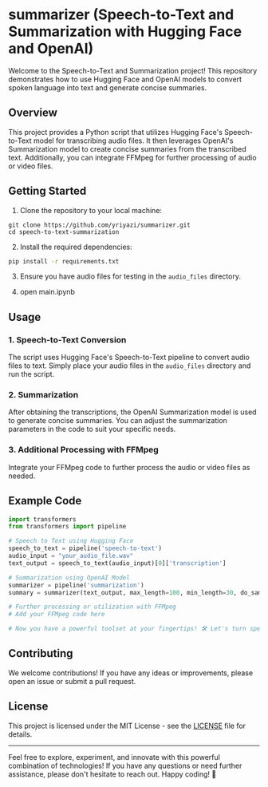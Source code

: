 # summarizer (Speech-to-Text and Summarization with Hugging Face and OpenAI)

Welcome to the Speech-to-Text and Summarization project! This repository demonstrates how to use Hugging Face and OpenAI models to convert spoken language into text and generate concise summaries.

## Overview

This project provides a Python script that utilizes Hugging Face's Speech-to-Text model for transcribing audio files. It then leverages OpenAI's Summarization model to create concise summaries from the transcribed text. Additionally, you can integrate FFMpeg for further processing of audio or video files.

## Getting Started

1. Clone the repository to your local machine:

```
git clone https://github.com/yriyazi/summarizer.git
cd speech-to-text-summarization
```

2. Install the required dependencies:

```bash
pip install -r requirements.txt
```

3. Ensure you have audio files for testing in the `audio_files` directory.

4. open main.ipynb



## Usage

### 1. Speech-to-Text Conversion

The script uses Hugging Face's Speech-to-Text pipeline to convert audio files to text. Simply place your audio files in the `audio_files` directory and run the script.

### 2. Summarization

After obtaining the transcriptions, the OpenAI Summarization model is used to generate concise summaries. You can adjust the summarization parameters in the code to suit your specific needs.

### 3. Additional Processing with FFMpeg

Integrate your FFMpeg code to further process the audio or video files as needed.

## Example Code

```python
import transformers
from transformers import pipeline

# Speech to Text using Hugging Face
speech_to_text = pipeline('speech-to-text')
audio_input = "your_audio_file.wav"
text_output = speech_to_text(audio_input)[0]['transcription']

# Summarization using OpenAI Model
summarizer = pipeline('summarization')
summary = summarizer(text_output, max_length=100, min_length=30, do_sample=False)[0]['summary_text']

# Further processing or utilization with FFMpeg
# Add your FFMpeg code here

# Now you have a powerful toolset at your fingertips! 🛠️ Let's turn speech into valuable insights and summaries effortlessly. 💡
```

## Contributing

We welcome contributions! If you have any ideas or improvements, please open an issue or submit a pull request.

## License

This project is licensed under the MIT License - see the [LICENSE](LICENSE) file for details.

---

Feel free to explore, experiment, and innovate with this powerful combination of technologies! If you have any questions or need further assistance, please don't hesitate to reach out. Happy coding! 🚀